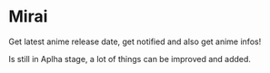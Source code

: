 # Mirai
Get latest anime release date, get notified and also get anime infos!

Is still in Aplha stage, a lot of things can be improved and added.
